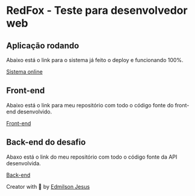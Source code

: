 # RedFox - Teste para desenvolvedor web

## Aplicação rodando

Abaixo está o link para o sistema já feito o deploy e funcionando 100%.

[Sistema online](https://redfox-test-web.vercel.app/)

## Front-end 

Abaixo está o link para meu repositório com todo o código fonte do front-end desenvolvido.

[Front-end](https://github.com/edmilson-dk/redfox-test-api)

## Back-end do desafio

Abaxo está o link do meu repositório com todo o código fonte da API desenvolvida.

[Back-end](https://github.com/edmilson-dk/redfox-test-api)

Creator with 💙 by [Edmilson Jesus](https://www.linkedin.com/in/edmilson-jesus-4128711b5)
